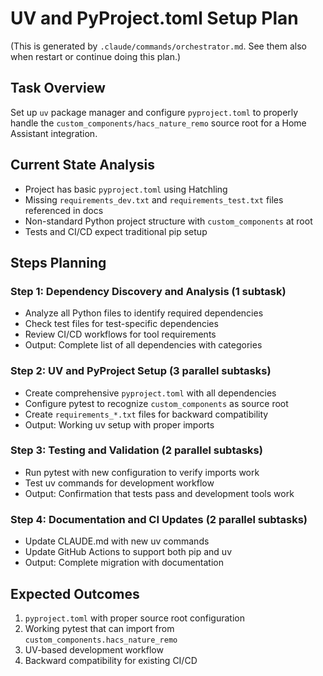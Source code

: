 # UV and PyProject.toml Setup Plan

(This is generated by `.claude/commands/orchestrator.md`. See them also when restart or continue doing this plan.)

## Task Overview
Set up `uv` package manager and configure `pyproject.toml` to properly handle the `custom_components/hacs_nature_remo` source root for a Home Assistant integration.

## Current State Analysis
- Project has basic `pyproject.toml` using Hatchling
- Missing `requirements_dev.txt` and `requirements_test.txt` files referenced in docs
- Non-standard Python project structure with `custom_components` at root
- Tests and CI/CD expect traditional pip setup

## Steps Planning

### Step 1: Dependency Discovery and Analysis (1 subtask)
- Analyze all Python files to identify required dependencies
- Check test files for test-specific dependencies
- Review CI/CD workflows for tool requirements
- Output: Complete list of all dependencies with categories

### Step 2: UV and PyProject Setup (3 parallel subtasks)
- Create comprehensive `pyproject.toml` with all dependencies
- Configure pytest to recognize `custom_components` as source root
- Create `requirements_*.txt` files for backward compatibility
- Output: Working uv setup with proper imports

### Step 3: Testing and Validation (2 parallel subtasks)
- Run pytest with new configuration to verify imports work
- Test uv commands for development workflow
- Output: Confirmation that tests pass and development tools work

### Step 4: Documentation and CI Updates (2 parallel subtasks)
- Update CLAUDE.md with new uv commands
- Update GitHub Actions to support both pip and uv
- Output: Complete migration with documentation

## Expected Outcomes
1. `pyproject.toml` with proper source root configuration
2. Working pytest that can import from `custom_components.hacs_nature_remo`
3. UV-based development workflow
4. Backward compatibility for existing CI/CD